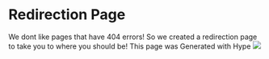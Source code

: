 # Redirection Page
We dont like pages that have 404 errors! So we created a redirection page to take you to where you should be! This page was Generated with Hype
![](https://i.imgur.com/blCTJVn.png)



